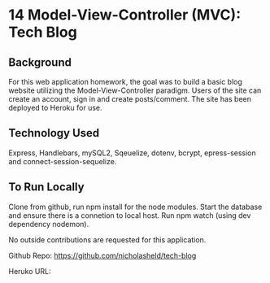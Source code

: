 # 14 Model-View-Controller (MVC): Tech Blog

## Background

For this web application homework, the goal was to build a basic blog website utilizing the Model-View-Controller paradigm. Users of the site can create an account, sign in and create posts/comment. The site has been deployed to Heroku for use.

## Technology Used
Express, Handlebars, mySQL2, Sqeuelize, dotenv, bcrypt, epress-session and connect-session-sequelize.

## To Run Locally 
Clone from github, run npm install for the node modules. Start the database and ensure there is a connetion to local host. Run npm watch (using dev dependency nodemon).

No outside contributions are requested for this application.

Github Repo: https://github.com/nicholasheld/tech-blog

Heruko URL:
